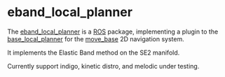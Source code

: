 eband_local_planner
===================

The [eband_local_planner](http://wiki.ros.org/eband_local_planner) is
a [ROS](http://wiki.ros.org) package, implementing a plugin to the
[base_local_planner](http://wiki.ros.org/base_local_planner) for the
[move_base](http://wiki.ros.org/move_base) 2D navigation system.

It implements the Elastic Band method on the SE2 manifold.

Currently support indigo, kinetic distro, and melodic under testing.
